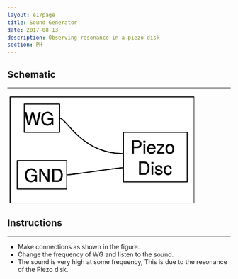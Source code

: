 ```yaml
---
layout: e17page
title: Sound Generator
date: 2017-08-13
description: Observing resonance in a piezo disk
section: PH
---
```


## Schematic
___	
![](images/schematics/sound-generator.png)
## Instructions
___
- Make connections as shown in the figure.
- Change the frequency of WG and listen to the sound.
- The sound is very high at some frequency, This is due to the resonance of the
Piezo disk.
